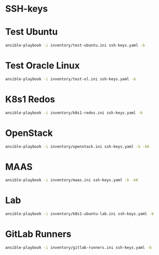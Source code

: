 # SSH-keys

# Test Ubuntu
```bash
ansible-playbook -i inventory/test-ubuntu.ini ssh-keys.yaml -b
```

# Test Oracle Linux
```bash
ansible-playbook -i inventory/test-ol.ini ssh-keys.yaml -b
```

# K8s1 Redos
```bash
ansible-playbook -i inventory/k8s1-redos.ini ssh-keys.yaml -b
```

# OpenStack
```bash
ansible-playbook -i inventory/openstack.ini ssh-keys.yaml -b -kK
```

# MAAS
```bash
ansible-playbook -i inventory/maas.ini ssh-keys.yaml -b -kK
```

# Lab
```bash
ansible-playbook -i inventory/k8s1-ubuntu-lab.ini ssh-keys.yaml -b
```

# GitLab Runners
```bash
ansible-playbook -i inventory/gitlab-runners.ini ssh-keys.yaml -b
```